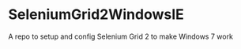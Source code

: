 SeleniumGrid2WindowsIE
======================

A repo to setup and config Selenium Grid 2 to make Windows 7 work
